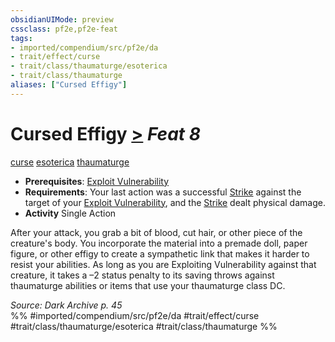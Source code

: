 ```yaml
---
obsidianUIMode: preview
cssclass: pf2e,pf2e-feat
tags:
- imported/compendium/src/pf2e/da
- trait/effect/curse
- trait/class/thaumaturge/esoterica
- trait/class/thaumaturge
aliases: ["Cursed Effigy"]
---
```

# Cursed Effigy  [>](chapter-9-playing-the-game.md#Actions "Single Action") *Feat 8*  
[curse](curse.md)  [esoterica](esoterica-da.md)  [thaumaturge](rules/traits/thaumaturge-da.md)  

- **Prerequisites**: [Exploit Vulnerability](exploit-vulnerability-da.md)
- **Requirements**: Your last action was a successful [Strike](strike.md) against the target of your [Exploit Vulnerability](exploit-vulnerability-da.md), and the [Strike](strike.md) dealt physical damage.
- **Activity** Single Action

After your attack, you grab a bit of blood, cut hair, or other piece of the creature's body. You incorporate the material into a premade doll, paper figure, or other effigy to create a sympathetic link that makes it harder to resist your abilities. As long as you are Exploiting Vulnerability against that creature, it takes a –2 status penalty to its saving throws against thaumaturge abilities or items that use your thaumaturge class DC.

*Source: Dark Archive p. 45*  
%% #imported/compendium/src/pf2e/da #trait/effect/curse #trait/class/thaumaturge/esoterica #trait/class/thaumaturge %%